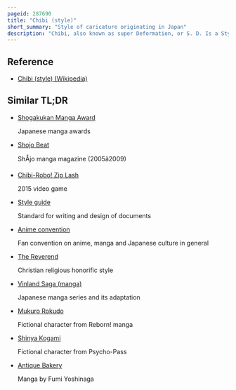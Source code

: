 ```yaml
---
pageid: 287690
title: "Chibi (style)"
short_summary: "Style of caricature originating in Japan"
description: "Chibi, also known as super Deformation, or S. D. Is a Style of Caricature originating in Japan, and common in anime and Manga where Characters are drawn in an exaggerated Way, typically small and Chubby with Stubby Limbs, oversized Heads, and minimal Detail. The Style found its Way into the Anime and Manga Fandom through its Use in Manga Works and Merchandising."
---
```


## Reference

- [Chibi (style) (Wikipedia)](https://en.wikipedia.org/?curid=287690)

## Similar TL;DR

- [Shogakukan Manga Award](/tldr/en/shogakukan-manga-award)

  Japanese manga awards

- [Shojo Beat](/tldr/en/shojo-beat)

  ShÅjo manga magazine (2005â2009)

- [Chibi-Robo! Zip Lash](/tldr/en/chibi-robo-zip-lash)

  2015 video game

- [Style guide](/tldr/en/style-guide)

  Standard for writing and design of documents

- [Anime convention](/tldr/en/anime-convention)

  Fan convention on anime, manga and Japanese culture in general

- [The Reverend](/tldr/en/the-reverend)

  Christian religious honorific style

- [Vinland Saga (manga)](/tldr/en/vinland-saga-manga)

  Japanese manga series and its adaptation

- [Mukuro Rokudo](/tldr/en/mukuro-rokudo)

  Fictional character from Reborn! manga

- [Shinya Kogami](/tldr/en/shinya-kogami)

  Fictional character from Psycho-Pass

- [Antique Bakery](/tldr/en/antique-bakery)

  Manga by Fumi Yoshinaga
